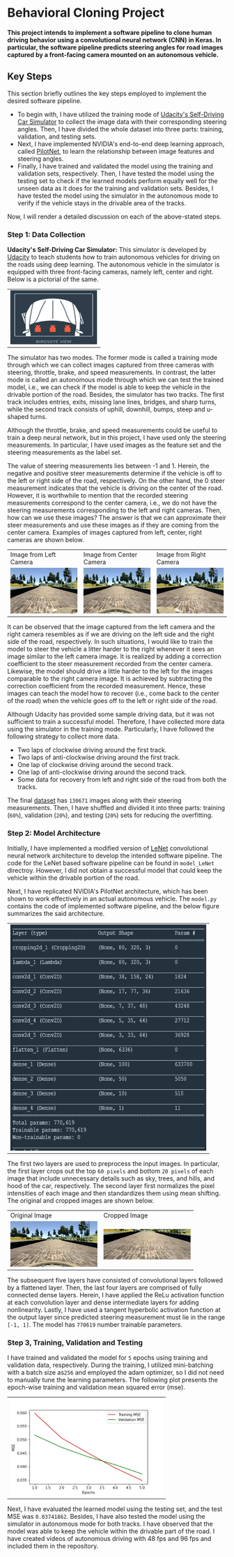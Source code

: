 # Behavioral Cloning Project
#### This project intends to implement a software pipeline to clone human driving behavior using a convolutional neural network (CNN) in Keras. In particular, the software pipeline predicts steering angles for road images captured by a front-facing camera mounted on an autonomous vehicle. 

## Key Steps
This section briefly outlines the key steps employed to implement the desired software pipeline. 
* To begin with, I have utilized the training mode of [Udacity's Self-Driving Car Simulator](https://github.com/udacity/self-driving-car-sim) to collect the image data with their corresponding steering angles. Then, I have divided the whole dataset into three parts: training, validation, and testing sets.  
* Next, I have implemented NVIDIA's end-to-end deep learning approach, called [PilotNet](https://arxiv.org/pdf/1704.07911.pdf), to learn the relationship between image features and steering angles. 
* Finally, I have trained and validated the model using the training and validation sets, respectively. Then, I have tested the model using the testing set to check if the learned models perform equally well for the unseen data as it does for the training and validation sets. Besides, I have tested the model using the simulator in the autonomous mode to verify if the vehicle stays in the drivable area of the tracks.

Now, I will render a detailed discussion on each of the above-stated steps. 

### Step 1: Data Collection
<strong> Udacity's Self-Driving Car Simulator:</strong> This simulator is developed by [Udacity](https://www.udacity.com/) to teach students how to train autonomous vehicles for driving on the roads using deep learning. The autonomous vehicle in the simulator is equipped with three front-facing cameras, namely left, center and right. Below is a pictorial of the same.
<p></p>
<table>
 <center>
   <tr>
     <td> <img src="./examples/autonomous-vehicle.png" width="200" height="125"> </td>
  </tr>
 </center>
 </table>
 <p></p>

The simulator has two modes. The former mode is called a training mode through which we can collect images captured from three cameras with steering, throttle, brake, and speed measurements. In contrast, the latter mode is called an autonomous mode through which we can test the trained model, i.e., we can check if the model is able to keep the vehicle in the drivable portion of the road. Besides, the simulator has two tracks. The first track includes entries, exits, missing lane lines, bridges, and sharp turns, while the second track consists of uphill, downhill, bumps, steep and u-shaped turns.


Although the throttle, brake, and speed measurements could be useful to train a deep neural network, but in this project, I have used only the steering measurements. In particular, I have used images as the feature set and the steering measurements as the label set.


The value of steering measurements lies between -1 and 1. Herein, the negative and positive steer measurements determine if the vehicle is off to the left or right side of the road, respectively. On the other hand, the 0 steer measurement indicates that the vehicle is driving on the center of the road. However, it is worthwhile to mention that the recorded steering measurements correspond to the center camera, i.e., we do not have the steering measurements corresponding to the left and right cameras. Then, how can we use these images? The answer is that we can approximate their steer measurements and use these images as if they are coming from the center camera. Examples of images captured from left, center, right cameras are shown below.

<p></p>
<table>
 <center>
   <tr>
     <td>Image from Left Camera </td>
    <td> Image from Center Camera </td>
    <td> Image from Right Camera </td>
  </tr>
   <tr>
     <td> <img src="./examples/left.jpg" width="200" height="105"> </td>
    <td> <img src="./examples/center.jpg" width="200" height="105"> </td>
    <td> <img src="./examples/right.jpg" width="200" height="105"> </td>
  </tr>
 </center>
 </table>
 <p></p>

It can be observed that the image captured from the left camera and the right camera resembles as if we are driving on the left side and the right side of the road, respectively. In such situations, I would like to train the model to steer the vehicle a litter harder to the right whenever it sees an image similar to the left camera image. It is realized by adding a correction coefficient to the steer measurement recorded from the center camera. Likewise, the model should drive a little harder to the left for the images comparable to the right camera image. It is achieved by subtracting the correction coefficient from the recorded measurement. Hence, these images can teach the model how to recover (i.e., come back to the center of the road) when the vehicle goes off to the left or right side of the road.


Although Udacity has provided some sample driving data, but it was not sufficient to train a successful model. Therefore, I have collected more data using the simulator in the training mode. Particularly, I have followed the following strategy to collect more data.

* Two laps of clockwise driving around the first track.
* Two laps of anti-clockwise driving around the first track.
* One lap of clockwise driving around the second track.
* One lap of anti-clockwise driving around the second track.
* Some data for recovery from left and right side of the road from both the tracks.

The final [dataset](https://drive.google.com/file/d/1CdocKizqnD2FLT4QG6KNuuypv1DiBt_3/view?usp=sharing) has `130671` images along with their steering measurements. Then, I have shuffled and divided it into three parts: training (`60%`), validation (`20%`), and testing (`20%`) sets for reducing the overfitting. 

### Step 2: Model Architecture

Initially, I have implemented a modified version of [LeNet](https://en.wikipedia.org/wiki/LeNet) convolutional neural network architecture to develop the intended software pipeline. The code for the LeNet based software pipeline can be found in `model_LeNet` directroy. However, I did not obtain a successful model that could keep the vehicle within the drivable portion of the road.

Next, I have replicated NVIDIA's PilotNet architecture, which has been shown to work effectively in an actual autonomous vehicle. The `model.py` contains the code of implemented software pipeline, and the below figure summarizes the said architecture.
<p></p>
<table>
 <center>
   <tr>
     <td> <img src="./model_architecture.png" width="450" height="520"> </td>
  </tr>
 </center>
 </table>
 <p></p>
 
The first two layers are used to preprocess the input images. In particular, the first layer crops out the top `60 pixels` and bottom `20 pixels` of each image that include unnecessary details such as sky, trees, and hills, and hood of the car, respectively. The second layer first normalizes the pixel intensities of each image and then standardizes them using mean shifting. The original and cropped images are shown below. 
<p></p>
<table>
 <center>
   <tr>
     <td>Original Image </td>
    <td> Cropped Image </td>
  </tr>
   <tr>
    <td> <img src="./examples/center.jpg" width="200" height="105"> </td>
    <td> <img src="./examples/cropped_center.jpg" width="200" height="70"> </td>
  </tr>
 </center>
 </table>
 <p></p>

The subsequent five layers have consisted of convolutional layers followed by a flattened layer. Then, the last four layers are comprised of fully connected dense layers. Herein, I have applied the ReLu activation function at each convolution layer and dense intermediate layers for adding nonlinearity. Lastly, I have used a tangent hyperbolic activation function at the output layer since predicted steering measurement must lie in the range `[-1, 1]`. The model has `770619` number trainable parameters. 

### Step 3, Training, Validation and Testing
I have trained and validated the model for `5` epochs using training and validation data, respectively. During the training, I utilized mini-batching with a batch size as`256` and employed the adam optimizer, so I did not need to manually tune the learning parameters. The following plot presents the epoch-wise training and validation mean squared error (mse). 
<p></p>
<table>
 <center>
   <tr>
    <td> <img src="./train_val_mse.jpg" width="350" height="225"> </td>
  </tr>
 </center>
 </table>
 <p></p>
 
Next, I have evaluated the learned model using the testing set, and the test MSE was `0.03741862`. Besides, I have also tested the model using the simulator in autonomous mode for both tracks. I have observed that the model was able to keep the vehicle within the drivable part of the road. I have created videos of autonomous driving with 48 fps and 96 fps and included them in the repository. 
